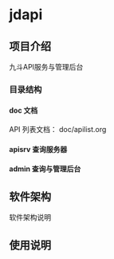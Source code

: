 # jdapi

## 项目介绍
九斗API服务与管理后台

### 目录结构

#### doc 文档
API 列表文档：
doc/apilist.org

#### apisrv 查询服务器

#### admin 查询与管理后台


## 软件架构
软件架构说明




## 使用说明

